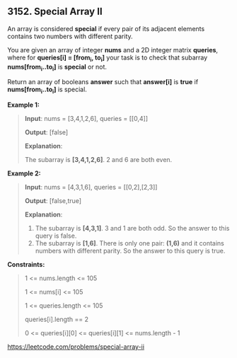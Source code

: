 ## 3152. Special Array II

An array is considered **special** if every pair of its adjacent elements contains two numbers with different parity.

You are given an array of integer **nums** and a 2D integer matrix **queries**, where for **queries[i] = [from<sub>i</sub>, to<sub>i</sub>]** your task is to check that subarray **nums[from<sub>i</sub>..to<sub>i</sub>]** is **special** or not.

Return an array of booleans **answer** such that **answer[i]** is **true** if **nums[from<sub>i</sub>..to<sub>i</sub>]** is special.

**Example 1:**

>**Input**: nums = [3,4,1,2,6], queries = [[0,4]]
>
>**Output**: [false]
>
>**Explanation**:
>
>The subarray is **[3,4,1,2,6]**. 2 and 6 are both even.

**Example 2:**

>**Input**: nums = [4,3,1,6], queries = [[0,2],[2,3]]
>
>**Output**: [false,true]
>
>**Explanation**:
>
>1. The subarray is **[4,3,1]**. 3 and 1 are both odd. So the answer to this query is false.
>2. The subarray is **[1,6]**. There is only one pair: **(1,6)** and it contains numbers with different parity. So the answer to this query is true.
 

**Constraints:**

>1 <= nums.length <= 105
>
>1 <= nums[i] <= 105
>
>1 <= queries.length <= 105
>
>queries[i].length == 2
>
>0 <= queries[i][0] <= queries[i][1] <= nums.length - 1

https://leetcode.com/problems/special-array-ii